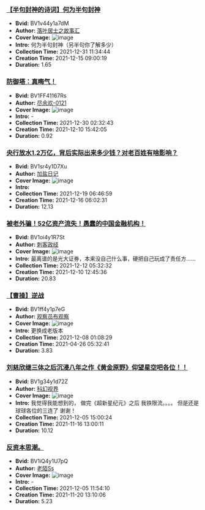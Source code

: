 ### [【半句封神的诗词】何为半句封神](https://www.bilibili.com/video/BV1v44y1a7dM)
- **Bvid:** BV1v44y1a7dM
- **Author:** [落叶居士之故事汇](https://space.bilibili.com/1858165348)
- **Cover Image:** ![image](http://i0.hdslb.com/bfs/archive/981be99fe24bde89bdfe0621c29ad5ac2c2328ef.jpg)
- **Intro:** 何为半句封神（另半句你了解多少）
- **Collection Time:** 2021-12-31 11:34:44
- **Creation Time:** 2021-12-15 09:00:19
- **Duration:** 1.65

### [防御塔：真晦气！](https://www.bilibili.com/video/BV1FF41167Rs)
- **Bvid:** BV1FF41167Rs
- **Author:** [尽余欢-0121](https://space.bilibili.com/317844709)
- **Cover Image:** ![image](http://i2.hdslb.com/bfs/archive/9c2a3707ab214c42770f8562946486726c83b679.jpg)
- **Intro:** -
- **Collection Time:** 2021-12-30 02:32:43
- **Creation Time:** 2021-12-10 15:42:05
- **Duration:** 0.92

### [央行放水1.2万亿，背后实际出来多少钱？对老百姓有啥影响？](https://www.bilibili.com/video/BV1sr4y1D7Xu)
- **Bvid:** BV1sr4y1D7Xu
- **Author:** [加盐日记](https://space.bilibili.com/403869800)
- **Cover Image:** ![image](http://i2.hdslb.com/bfs/archive/1dd83561b1e90e66c2c7c437cf57e4f4187dddd4.jpg)
- **Intro:** 
- **Collection Time:** 2021-12-19 06:46:59
- **Creation Time:** 2021-12-16 06:02:31
- **Duration:** 12.13

### [被老外骗！52亿资产流失！愚蠢的中国金融机构！](https://www.bilibili.com/video/BV1oi4y1R7St)
- **Bvid:** BV1oi4y1R7St
- **Author:** [刺客政经](https://space.bilibili.com/486257145)
- **Cover Image:** ![image](http://i0.hdslb.com/bfs/archive/fad84e9c43be9f757f993263c65ae86c97320708.jpg)
- **Intro:** 最离谱的是光大证券，本来没自己什么事，硬把自己玩成了责任方……
- **Collection Time:** 2021-12-12 05:32:32
- **Creation Time:** 2021-12-10 12:45:36
- **Duration:** 20.83

### [【曹操】逆战](https://www.bilibili.com/video/BV1ff4y1p7eG)
- **Bvid:** BV1ff4y1p7eG
- **Author:** [观察员布观察](https://space.bilibili.com/402475253)
- **Cover Image:** ![image](http://i1.hdslb.com/bfs/archive/a46f674301704bcc840d7d289a045f3c33f23896.jpg)
- **Intro:** 更换成老版本
- **Collection Time:** 2021-12-08 01:08:29
- **Creation Time:** 2021-04-26 05:32:41
- **Duration:** 3.83

### [刘慈欣继三体之后沉浸八年之作《黄金原野》仰望星空吧各位！！](https://www.bilibili.com/video/BV1g34y1d72Z)
- **Bvid:** BV1g34y1d72Z
- **Author:** [科幻视界](https://space.bilibili.com/25073738)
- **Cover Image:** ![image](http://i2.hdslb.com/bfs/archive/9085c4b23ef81d1a8d041a0c1f6452c4bdeb498e.jpg)
- **Intro:** 我觉得我能想到的，
做完《超新星纪元》之后
我铁限流。。。。
但是还是球球各位的三连了
谢谢！
- **Collection Time:** 2021-12-05 15:00:24
- **Creation Time:** 2021-11-16 13:00:11
- **Duration:** 10.12

### [反资本思潮。](https://www.bilibili.com/video/BV1iQ4y1U7pQ)
- **Bvid:** BV1iQ4y1U7pQ
- **Author:** [老陌Ss](https://space.bilibili.com/1343324216)
- **Cover Image:** ![image](http://i1.hdslb.com/bfs/archive/c959aec7705e093773cfa393819fd0ed6da4d35b.jpg)
- **Intro:** -
- **Collection Time:** 2021-12-05 11:54:10
- **Creation Time:** 2021-11-20 13:10:06
- **Duration:** 5.23

